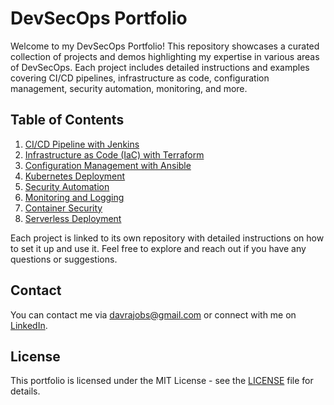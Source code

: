 # DevSecOps Portfolio

Welcome to my DevSecOps Portfolio! This repository showcases a curated collection of projects and demos highlighting my expertise in various areas of DevSecOps. Each project includes detailed instructions and examples covering CI/CD pipelines, infrastructure as code, configuration management, security automation, monitoring, and more.

## Table of Contents

1. [CI/CD Pipeline with Jenkins](https://github.com/davraops/ci-cd-with-jenkins)
2. [Infrastructure as Code (IaC) with Terraform](https://github.com/davraops/terraform-iac)
3. [Configuration Management with Ansible](https://github.com/davraops/ansible-config)
4. [Kubernetes Deployment](https://github.com/davraops/k8s-microservices-deployment)
5. [Security Automation](https://github.com/davraops/security-automation-demo)
6. [Monitoring and Logging](https://github.com/davraops/monitoring-logging-demo)
7. [Container Security](https://github.com/davraops/container-security)
8. [Serverless Deployment](https://github.com/davraops/serverless-app)

Each project is linked to its own repository with detailed instructions on how to set it up and use it. Feel free to explore and reach out if you have any questions or suggestions.

## Contact

You can contact me via [davrajobs@gmail.com](mailto:davrajobs@gmail.com) or connect with me on [LinkedIn](https://www.linkedin.com/in/avellarafael).

## License

This portfolio is licensed under the MIT License - see the [LICENSE](LICENSE) file for details.
